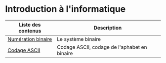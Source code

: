 # Introduction à l'informatique

| Liste des contenus                              | Description                         |
| ----------------------------------------------- | ----------------------------------- |
| [Numération binaire](numeration_binaire.md) | Le système binaire |
| [Codage ASCII](ascii.md) | Codage ASCII, codage de l'aphabet en binaire |